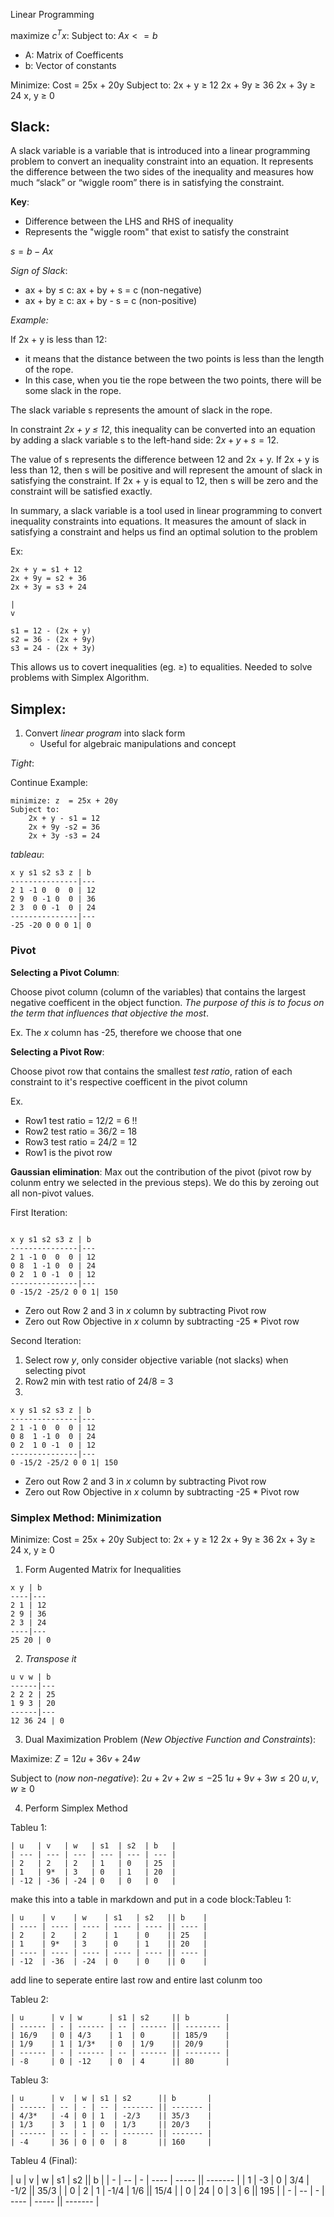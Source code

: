 Linear Programming

maximize $c^Tx$:
Subject to:
	$Ax <= b$
- A: Matrix of Coefficents
- b: Vector of constants


Minimize: Cost = 25x + 20y
Subject to:
2x + y ≥ 12
2x + 9y ≥ 36
2x + 3y ≥ 24
x, y ≥ 0

## Slack: 
A slack variable is a variable that is introduced into a linear programming problem to convert an inequality constraint into an equation. It represents the difference between the two sides of the inequality and measures how much “slack” or “wiggle room” there is in satisfying the constraint.

__Key__:

- Difference between the LHS and RHS of inequality
- Represents the "wiggle room" that exist to satisfy the constraint

$s  = b - Ax$

*Sign of Slack*:

- ax + by ≤ c: ax + by + s = c (non-negative)
- ax + by ≥ c: ax + by - s = c (non-positive)

*Example:*

If 2x + y is less than 12:
- it means that the distance between the two points is less than the length of the rope. 
- In this case, when you tie the rope between the two points, there will be some slack in the rope. 

The slack variable s represents the amount of slack in the rope.



In constraint *2x + y ≤ 12*, this inequality can be converted into an equation by adding a slack variable s to the left-hand side: $2x + y + s = 12$. 

The value of s represents the difference between 12 and 2x + y. If 2x + y is less than 12, then s will be positive and will represent the amount of slack in satisfying the constraint. If 2x + y is equal to 12, then s will be zero and the constraint will be satisfied exactly.

In summary, a slack variable is a tool used in linear programming to convert inequality constraints into equations. It measures the amount of slack in satisfying a constraint and helps us find an optimal solution to the problem 


Ex:

```
2x + y = s1 + 12
2x + 9y = s2 + 36
2x + 3y = s3 + 24

|
v

s1 = 12 - (2x + y)
s2 = 36 - (2x + 9y)
s3 = 24 - (2x + 3y)
```

This allows us to covert inequalities (eg. ≥) to equalities. Needed to solve problems with Simplex Algorithm.


## Simplex:
1. Convert *linear program* into slack form
	 - Useful for algebraic manipulations and concept

*Tight*: 


Continue Example:

```
minimize: z  = 25x + 20y
Subject to:
	2x + y - s1 = 12
	2x + 9y -s2 = 36
	2x + 3y -s3 = 24
```

*tableau*: 

```
x y s1 s2 s3 z | b
---------------|---
2 1 -1 0  0  0 | 12
2 9  0 -1 0  0 | 36
2 3  0 0 -1  0 | 24
---------------|---
-25 -20 0 0 0 1| 0
```

### Pivot

__Selecting a Pivot Column__:

Choose pivot column (column of the variables) that contains the largest negative coefficent in the object function. *The purpose of this is to focus on the term that influences that objective the most*.

Ex. The $x$ column has -25, therefore we choose that one


__Selecting a Pivot Row__:

Choose pivot row that contains the smallest *test ratio*, ration of each constraint to it's respective coefficent in the pivot column

Ex.
- Row1 test ratio = 12/2 = 6 !!
- Row2 test ratio = 36/2 = 18
- Row3 test ratio = 24/2 = 12
- Row1 is the pivot row

__Gaussian elimination__:
Max out the contribution of the pivot (pivot row by colunm entry we selected in the previous steps). We do this by zeroing out all non-pivot values.

First Iteration:

```

x y s1 s2 s3 z | b
---------------|---
2 1 -1 0  0  0 | 12
0 8  1 -1 0  0 | 24
0 2  1 0 -1  0 | 12
---------------|---
0 -15/2 -25/2 0 0 1| 150
```
- Zero out Row 2 and 3 in $x$ column by subtracting Pivot row
- Zero out Row Objective in $x$ column by subtracting -25 * Pivot row

Second Iteration:
1. Select row $y$, only consider objective variable (not slacks) when selecting pivot
2. Row2 min with test ratio of 24/8 = 3
3.
```
x y s1 s2 s3 z | b
---------------|---
2 1 -1 0  0  0 | 12
0 8  1 -1 0  0 | 24
0 2  1 0 -1  0 | 12
---------------|---
0 -15/2 -25/2 0 0 1| 150
```
- Zero out Row 2 and 3 in $x$ column by subtracting Pivot row
- Zero out Row Objective in $x$ column by subtracting -25 * Pivot row


### Simplex Method: Minimization


Minimize: Cost = 25x + 20y
Subject to:
2x + y ≥ 12
2x + 9y ≥ 36
2x + 3y ≥ 24
x, y ≥ 0

1.  Form Augented Matrix for Inequalities
```
x y | b
----|---
2 1 | 12
2 9 | 36
2 3 | 24
----|---
25 20 | 0
```

2. *Transpose it*

```
u v w | b
------|---
2 2 2 | 25
1 9 3 | 20
------|---
12 36 24 | 0
```
3. Dual Maximization Problem (*New Objective Function and Constraints*):

Maximize: $Z = 12u + 36v + 24w$

Subject to (*now non-negative*):
$2u + 2v + 2w \leq -25$
$1u + 9v + 3w \leq 20$
$u, v , w \geq 0$

4. Perform Simplex Method

Tableu 1:
```
| u   | v   | w   | s1  | s2  | b   |
| --- | --- | --- | --- | --- | --- |
| 2   | 2   | 2   | 1   | 0   | 25  |
| 1   | 9*  | 3   | 0   | 1   | 20  |
| -12 | -36 | -24 | 0   | 0   | 0   |

```

make this into a table in markdown and put in a code block:Tableu 1:
```
| u    | v    | w    | s1   | s2   || b    |
| ---- | ---- | ---- | ---- | ---- || ---- |
| 2    | 2    | 2    | 1    | 0    || 25   |
| 1    | 9*   | 3    | 0    | 1    || 20   |
| ---- | ---- | ---- | ---- | ---- || ---- |
| -12  | -36  | -24  | 0    | 0    || 0    |
```

add line to seperate entire last row and entire last colunm too



Tableu 2:
```
| u      | v | w      | s1 | s2     || b        |
| ------ | - | ------ | -- | ------ || -------- |
| 16/9   | 0 | 4/3    | 1  | 0      || 185/9    |
| 1/9    | 1 | 1/3*   | 0  | 1/9    || 20/9     |
| ------ | - | ------ | -- | ------ || -------- |
| -8     | 0 | -12    | 0  | 4      || 80       |

```

Tableu 3:
```
| u      | v  | w | s1 | s2      || b       |
| ------ | -- | - | -- | ------- || ------- |
| 4/3*   | -4 | 0 | 1  | -2/3    || 35/3    |
| 1/3    | 3  | 1 | 0  | 1/3     || 20/3    |
| ------ | -- | - | -- | ------- || ------- |
| -4     | 36 | 0 | 0  | 8       || 160     |

```


Tableu 4 (Final):

| u | v  | w | s1   | s2    || b       |
| - | -- | - | ---- | ----- || ------- |
| 1 | -3 | 0 | 3/4  | -1/2  || 35/3    |
| 0 | 2  | 1 | -1/4 | 1/6   || 15/4    |
| 0 | 24 | 0 | 3    | 6     || 195     |
| - | -- | - | ---- | ----- || ------- |






